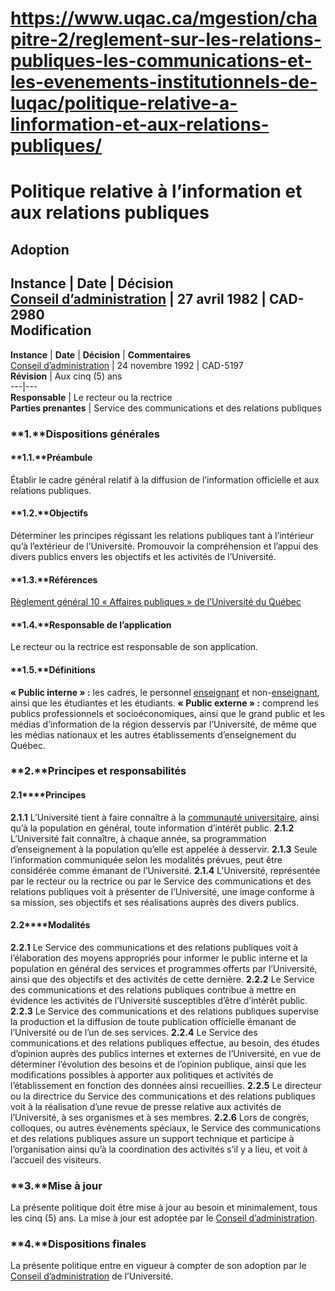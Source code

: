 # https://www.uqac.ca/mgestion/chapitre-2/reglement-sur-les-relations-publiques-les-communications-et-les-evenements-institutionnels-de-luqac/politique-relative-a-linformation-et-aux-relations-publiques/

# Politique relative à l’information et aux relations publiques
**Adoption**  
---  
**Instance** | **Date** | **Décision**  
[Conseil d’administration](https://www.uqac.ca/mgestion/chapitre-2/reglement-sur-les-relations-publiques-les-communications-et-les-evenements-institutionnels-de-luqac/politique-relative-a-linformation-et-aux-relations-publiques/<https:/www.uqac.ca/mgestion/lexique/conseil-dadministration/>) | 27 avril 1982 | CAD-2980  
**Modification**  
---  
**Instance** | **Date** | **Décision** | **Commentaires**  
[Conseil d’administration](https://www.uqac.ca/mgestion/chapitre-2/reglement-sur-les-relations-publiques-les-communications-et-les-evenements-institutionnels-de-luqac/politique-relative-a-linformation-et-aux-relations-publiques/<https:/www.uqac.ca/mgestion/lexique/conseil-dadministration/>) | 24 novembre 1992 | CAD-5197  
**Révision** | Aux cinq (5) ans  
---|---  
**Responsable** | Le recteur ou la rectrice  
**Parties prenantes** | Service des communications et des relations publiques  
### **1.****Dispositions générales**
#### **1.1.****Préambule**
Établir le cadre général relatif à la diffusion de l’information officielle et aux relations publiques.
#### **1.2.****Objectifs**
Déterminer les principes régissant les relations publiques tant à l’intérieur qu’à l’extérieur de l’Université.
Promouvoir la compréhension et l’appui des divers publics envers les objectifs et les activités de l’Université.
#### **1.3.****Références**
[Règlement général 10 « Affaires publiques » de l’Université du Québec](https://www.uqac.ca/mgestion/chapitre-2/reglement-sur-les-relations-publiques-les-communications-et-les-evenements-institutionnels-de-luqac/politique-relative-a-linformation-et-aux-relations-publiques/<https:/reseau.uquebec.ca/fr/system/files/documents/Secretariat_general/reglements_generaux/regle_10.pdf>)
#### **1.4.****Responsable de l’application**
Le recteur ou la rectrice est responsable de son application.
#### **1.5.****Définitions**
**« Public interne » :** les cadres, le personnel [enseignant](https://www.uqac.ca/mgestion/chapitre-2/reglement-sur-les-relations-publiques-les-communications-et-les-evenements-institutionnels-de-luqac/politique-relative-a-linformation-et-aux-relations-publiques/<https:/www.uqac.ca/mgestion/lexique/enseignant/>) et non-[enseignant](https://www.uqac.ca/mgestion/chapitre-2/reglement-sur-les-relations-publiques-les-communications-et-les-evenements-institutionnels-de-luqac/politique-relative-a-linformation-et-aux-relations-publiques/<https:/www.uqac.ca/mgestion/lexique/enseignant/>), ainsi que les étudiantes et les étudiants.
**« Public externe » :** comprend les publics professionnels et socioéconomiques, ainsi que le grand public et les médias d’information de la région desservis par l’Université, de même que les médias nationaux et les autres établissements d’enseignement du Québec.
### **2.****Principes et responsabilités**
#### **2.1****Principes**
**2.1.1** L’Université tient à faire connaître à la [communauté universitaire](https://www.uqac.ca/mgestion/chapitre-2/reglement-sur-les-relations-publiques-les-communications-et-les-evenements-institutionnels-de-luqac/politique-relative-a-linformation-et-aux-relations-publiques/<https:/www.uqac.ca/mgestion/lexique/communaute-universitaire/>), ainsi qu’à la population en général, toute information d’intérêt public.
**2.1.2** L’Université fait connaître, à chaque année, sa programmation d’enseignement à la population qu’elle est appelée à desservir.
**2.1.3** Seule l’information communiquée selon les modalités prévues, peut être considérée comme émanant de l’Université.
**2.1.4** L’Université, représentée par le recteur ou la rectrice ou par le Service des communications et des relations publiques voit à présenter de l’Université, une image conforme à sa mission, ses objectifs et ses réalisations auprès des divers publics.
#### **2.2****Modalités**
**2.2.1** Le Service des communications et des relations publiques voit à l’élaboration des moyens appropriés pour informer le public interne et la population en général des services et programmes offerts par l’Université, ainsi que des objectifs et des activités de cette dernière.
**2.2.2** Le Service des communications et des relations publiques contribue à mettre en évidence les activités de l’Université susceptibles d’être d’intérêt public.
**2.2.3** Le Service des communications et des relations publiques supervise la production et la diffusion de toute publication officielle émanant de l’Université ou de l’un de ses services.
**2.2.4** Le Service des communications et des relations publiques effectue, au besoin, des études d’opinion auprès des publics internes et externes de l’Université, en vue de déterminer l’évolution des besoins et de l’opinion publique, ainsi que les modifications possibles à apporter aux politiques et activités de l’établissement en fonction des données ainsi recueillies.
**2.2.5** Le directeur ou la directrice du Service des communications et des relations publiques voit à la réalisation d’une revue de presse relative aux activités de l’Université, à ses organismes et à ses membres.
**2.2.6** Lors de congrès, colloques, ou autres événements spéciaux, le Service des communications et des relations publiques assure un support technique et participe à l’organisation ainsi qu’à la coordination des activités s’il y a lieu, et voit à l’accueil des visiteurs.
### **3.****Mise à jour**
La présente politique doit être mise à jour au besoin et minimalement, tous les cinq (5) ans. La mise à jour est adoptée par le [Conseil d’administration](https://www.uqac.ca/mgestion/chapitre-2/reglement-sur-les-relations-publiques-les-communications-et-les-evenements-institutionnels-de-luqac/politique-relative-a-linformation-et-aux-relations-publiques/<https:/www.uqac.ca/mgestion/lexique/conseil-dadministration/>).
### **4.****Dispositions finales**
La présente politique entre en vigueur à compter de son adoption par le [Conseil d’administration](https://www.uqac.ca/mgestion/chapitre-2/reglement-sur-les-relations-publiques-les-communications-et-les-evenements-institutionnels-de-luqac/politique-relative-a-linformation-et-aux-relations-publiques/<https:/www.uqac.ca/mgestion/lexique/conseil-dadministration/>) de l’Université.
